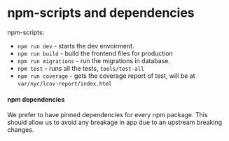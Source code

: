 # npm-scripts and dependencies

npm-scripts:
   * `npm run dev` - starts the dev envoirment.
   * `npm run build` - build the frontend files for production
   * `npm run migrations` - run the migrations in database.
   * `npm test` - runs all the tests, `tools/test-all`
   * `npm run coverage` - gets the coverage report of test, will be
   at `var/nyc/lcov-report/index.html`

#### npm dependencies
We prefer to have pinned dependencies for every npm package. This should
allow us to avoid any breakage in app due to an upstream breaking changes.
